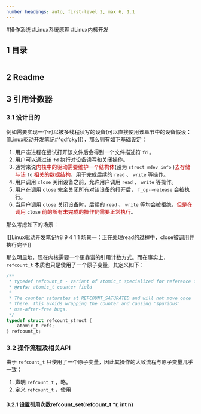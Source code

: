 ```yaml
---
number headings: auto, first-level 2, max 6, 1.1
---
```

#操作系统 #Linux系统原理 #Linux内核开发

## 1 目录

```toc
```

## 2 Readme


## 3 引用计数器

### 3.1 设计目的

例如需要实现一个可以被多线程读写的设备(可以直接使用该章节中的设备假设：[[Linux驱动开发笔记#^qdfcky]]），那么则有如下基础设定：
1. 用户态进程在尝试打开该文件后会得到一个文件描述符 `fd` 。
2. 用户可以通过该 `fd` 执行对设备读写和关闭操作。
3. 通常来说<font color="#c00000">内核中的驱动需要维护一个结构体</font>(设为 `struct mdev_info` )<font color="#c00000">去存储与该</font> `fd` <font color="#c00000">相关的数据结构</font>，用于完成后续的 `read` 、 `write` 等操作。
4. 用户调用 `close` 关闭设备之前，允许用户调用 `read` 、 `write` 等操作。
5. 用户在调用 `close` 完全关闭所有对该设备的打开后， `f_op->release` 会被执行。
6. 当用户调用 `close` 关闭设备时，后续的 `read` 、 `write` 等均会被拒绝，<font color="#c00000">但是在调用</font> `close` <font color="#c00000">前的所有未完成的操作仍需要正常执行</font>。

那么考虑如下的场景：

![[Linux驱动开发笔记#8 9 4 1 1 场景一：正在处理read的过程中，close被调用并执行完毕]]

那么明显地，现在内核需要一个更靠谱的引用计数方式。而在事实上， `refcount_t` 本质也只是使用了一个原子变量，其定义如下：

```C
/**
 * typedef refcount_t - variant of atomic_t specialized for reference counts
 * @refs: atomic_t counter field
 *
 * The counter saturates at REFCOUNT_SATURATED and will not move once
 * there. This avoids wrapping the counter and causing 'spurious'
 * use-after-free bugs.
 */
typedef struct refcount_struct {
	atomic_t refs;
} refcount_t;
```

### 3.2 操作流程及相关API

由于 `refcount_t` 只使用了一个原子变量，因此其操作的大致流程与原子变量几乎一致：
1. 声明 `refcount_t` ，略。
2. 定义 `refcount_t` ，使用


#### 3.2.1 设置引用次数refcount_set(refcount_t \*r, int n)









